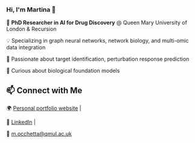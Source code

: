 ### Hi, I'm Martina 🌟 

🔬  **PhD Researcher in AI for Drug Discovery** @ Queen Mary University of London & Recursion  

💡  Specializing in graph neural networks, network biology, and multi-omic data integration 

📖  Passionate about target identification, perturbation response prediction

🔭  Curious about biological foundation models

## 📫 Connect with Me  
🌍 [Personal portfolio website](https://martina-occhetta.github.io) | 

🔗 [LinkedIn](https://www.linkedin.com/in/martina-occhetta) | 

📧 m.occhetta@qmul.ac.uk  

<!--
**martina-occhetta/martina-occhetta** is a ✨ _special_ ✨ repository because its `README.md` (this file) appears on your GitHub profile.

Here are some ideas to get you started:

- 🔭 I’m currently working on ...
- 🌱 I’m currently learning ...
- 👯 I’m looking to collaborate on ...
- 🤔 I’m looking for help with ...
- 💬 Ask me about ...
- 📫 How to reach me: ...
- 😄 Pronouns: ...
- ⚡ Fun fact: ...


## 🔬 Research & Projects  
- **Target Identification from Multi-Omics Data** | PhD Project  
- **PertEval-scFM**: Benchmarking Single-Cell Foundation Models for Perturbation Effect Prediction | *NeurIPS 2024 Workshop AIDrugX*  
- **Enhancing Drug Discovery with GNNs** | *APBJC 2024 (poster)*  

## 🛠 Skills  
**ML & Bioinformatics:** Python (PyTorch, Lightning), GNNs, Network Biology, AlphaFold2, HPC  
**Tools:** JAX, Haiku, Pandas, scikit-learn, LaTeX  
**Other:** Teaching Assistant, Open-Source Contributions  
-->
